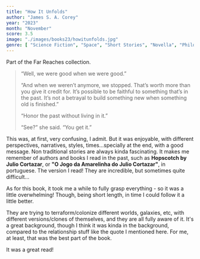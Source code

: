 ```yaml
---
title: "How It Unfolds"
author: "James S. A. Corey"
year: "2023"
month: "November"
score: 3.5
image: "./images/books23/howitunfolds.jpg"
genre: [ "Science Fiction", "Space", "Short Stories", "Novella", "Philosophy" ]
---
```


Part of the Far Reaches collection.

>“Well, we were good when we were good.”
> 
> “And when we weren’t anymore, we stopped. That’s worth more than you give it credit for. It’s possible to be faithful to something that’s in the past. It’s not a betrayal to build something new when something old is finished.”
> 
> “Honor the past without living in it.”
> 
> “See?” she said. “You get it.”

This was, at first, very confusing, I admit. But it was enjoyable, with different perspectives, narratives, styles, times...specially at the end, with a good message. Non traditional stories are always kinda fascinating. It makes me remember of authors and books I read in the past, such as **Hopscotch by Julio Cortazar**, or **"O Jogo da Amarelinha do Julio Cortazar"**, in portuguese. The version I read! They are incredible, but sometimes quite difficult... 

As for this book, it took me a while to fully grasp everything - so it was a little overwhelming! Though, being short length, in time I could follow it a little better.

They are trying to terraform/colonize different worlds, galaxies, etc, with different versions/clones of themselves, and they are all fully aware of it. It's a great background, though I think it was kinda in the background, compared to the relationship stuff like the quote I mentioned here. For me, at least, that was the best part of the book.

It was a great read!